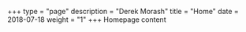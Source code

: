 +++
type = "page"
description = "Derek Morash"
title = "Home"
date =   2018-07-18
weight = "1"
+++
Homepage content